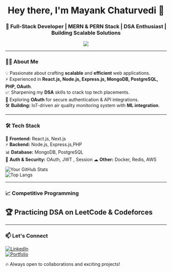 <h1 align="center">Hey there, I'm Mayank Chaturvedi 👋</h1>
<h3 align="center">🚀 Full-Stack Developer | MERN & PERN Stack | DSA Enthusiast | Building Scalable Solutions</h3>

<p align="center">
  <img src="https://readme-typing-svg.herokuapp.com?font=Fira+Code&pause=1000&color=F7B93E&width=435&lines=Code.+Build.+Innovate.+Create_Impact" />
</p>

---

### 👨‍💻 About Me  
💡 Passionate about crafting **scalable** and **efficient** web applications.  
⚡ Experienced in **React.js, Node.js, Express.js, MongoDB, PostgreSQL, PHP, OAuth**.  
📈 Sharpening my **DSA** skills to crack top tech placements.  
🌱 Exploring **OAuth** for secure authentication & API integrations.  
🛠️ **Building:** IoT-driven air quality monitoring system with **ML integration**.  

---

### 🛠️ Tech Stack  
🚀 **Frontend:** React.js, Next.js  
⚡ **Backend:** Node.js, Express.js,PHP  
📊 **Database:** MongoDB, PostgreSQL  
🔐 **Auth & Security:** OAuth, JWT , Session
☁ **Other:** Docker, Redis, AWS  

![Your GitHub Stats](https://github-readme-stats.vercel.app/api?username=mayank5515&show_icons=true&theme=tokyonight)  
![Top Langs](https://github-readme-stats.vercel.app/api/top-langs/?username=mayank5515&layout=compact&theme=tokyonight)  

---

### 📈 Competitive Programming  
🏆 Practicing **DSA** on **LeetCode & Codeforces**  
---

---

### 📫 Let's Connect  
[![LinkedIn](https://img.shields.io/badge/LinkedIn-blue?style=for-the-badge&logo=linkedin)](https://www.linkedin.com/in/mayank-chaturvedi-680944241/)    
[![Portfolio](https://img.shields.io/badge/Portfolio-%23FF5722?style=for-the-badge&logo=google-chrome&logoColor=white)](your-portfolio-link)  

🔥 Always open to collaborations and exciting projects!  
